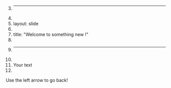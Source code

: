 3.	---
4.	
5.	layout: slide
6.	
7.	title: "Welcome to something new !"
8.	
9.	---
10.	
11.	Your text
12.	
Use the left arrow to go back!
